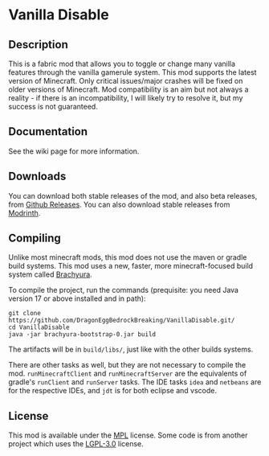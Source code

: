 # Vanilla Disable

## Description

This is a fabric mod that allows you to toggle or change many vanilla features
through the vanilla gamerule system. This mod supports the latest version of Minecraft.
Only critical issues/major crashes will be fixed on older versions of Minecraft.
Mod compatibility is an aim but not always a reality - if there is an incompatibility,
I will likely try to resolve it, but my success is not guaranteed.

## Documentation

See the wiki page for more information.

## Downloads

You can download both stable releases of the mod, and also beta releases, from [Github Releases](https:/github.com/DragonEggBedrockBreaking/VanillaDisable/releases).
You can also download stable releases from [Modrinth](https://modrinth.com/mod/vanilla-disable). 

## Compiling

Unlike most minecraft mods, this mod does not use the maven or gradle build systems.
This mod uses a new, faster, more minecraft-focused build system called [Brachyura](https://github.com/CoolCrabs/brachyura).

To compile the project, run the commands (prequisite: you need Java version 17 or above installed and in path):
```
git clone https://github.com/DragonEggBedrockBreaking/VanillaDisable.git/
cd VanillaDisable
java -jar brachyura-bootstrap-0.jar build
```

The artifacts will be in `build/libs/`, just like with the other builds systems.

There are other tasks as well, but they are not necessary to compile the mod.
`runMinecraftClient` and `runMinecraftServer` are the equivalents of gradle's `runClient` and `runServer` tasks.
The IDE tasks `idea` and `netbeans` are for the respective IDEs, and `jdt` is for both eclipse and vscode.

## License

This mod is available under the [MPL](LICENSE.txt) license.
Some code is from another project which uses the [LGPL-3.0](https://github.com/TISUnion/Carpet-TIS-Addition/blob/master/LICENSE) license.
